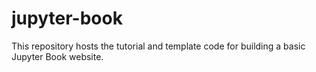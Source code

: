 # jupyter-book

This repository hosts the tutorial and template code for building a basic Jupyter Book website.
